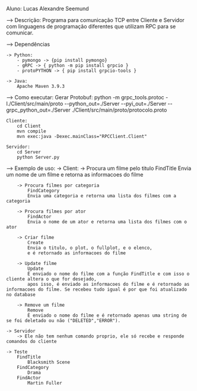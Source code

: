 Aluno: Lucas Alexandre Seemund

--> Descrição:
    Programa para comunicação TCP entre Cliente e Servidor com linguagens de programação diferentes
    que utilizam RPC para se comunicar.

--> Dependências
    
    -> Python:
        - pymongo -> {pip install pymongo}
        - gRPC -> { python -m pip install grpcio }
        - protoPYTHON -> { pip install grpcio-tools }

    -> Java:
        Apache Maven 3.9.3

--> Como executar:
    Gerar Protobuf:
        python -m grpc_tools.protoc -I./Client/src/main/proto --python_out=./Server --pyi_out=./Server --grpc_python_out=./Server ./Client/src/main/proto/protocolo.proto
    
    Cliente:
        cd Client
        mvn compile
        mvn exec:java -Dexec.mainClass="RPCClient.Client"

    Servidor:
        cd Server
        python Server.py

--> Exemplo de uso:
    -> Client:
        -> Procura um filme pelo titulo
            FindTitle
            Envia um nome de um filme e retorna as informacoes do filme
        
        -> Procura filmes por categoria
            FindCategory
            Envia uma categoria e retorna uma lista dos filmes com a categoria
        
        -> Procura filmes por ator
            FindActor
            Envia o nome de um ator e retorna uma lista dos filmes com o ator
        
        -> Criar filme
            Create
            Envia o titulo, o plot, o fullplot, e o elenco,
            e é retornado as informacoes do filme
        
        -> Update filme
            Update
            É enviado o nome do filme com a função FindTitle e com isso o cliente altera o que for desejado,
            apos isso, é enviado as informacoes do filme e é retornado as informacoes do filme. Se recebeu tudo igual é por que foi atualizado no database
        
        -> Remove um filme
            Remove
            É enviado o nome do filme e é retornado apenas uma string de se foi deletado ou não ("DELETED","ERROR").
            
    -> Servidor
        -> Ele não tem nenhum comando proprio, ele só recebe e responde comandos do cliente

    -> Teste
        FindTitle
            Blacksmith Scene
        FindCategory
            Drama
        FindActor
            Martin Fuller
